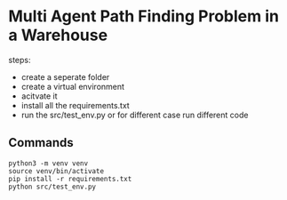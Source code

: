 # Multi Agent Path Finding Problem in a Warehouse



steps:

* create a seperate folder
* create a virtual environment
* acitvate it
* install all the requirements.txt
* run the src/test_env.py or for different case run different code

## Commands
```
python3 -m venv venv
source venv/bin/activate
pip install -r requirements.txt
python src/test_env.py
```